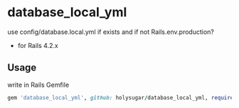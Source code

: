 # database_local_yml

use config/database.local.yml if exists and if not Rails.env.production?

* for Rails 4.2.x


## Usage

write in Rails Gemfile

```ruby
gem 'database_local_yml', github: holysugar/database_local_yml, require 'database_local_yml/railtie'
```
